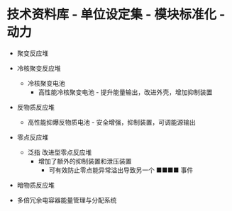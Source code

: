 # 技术资料库 - 单位设定集 - 模块标准化 - 动力

- 聚变反应堆

- 冷核聚变反应堆

  - 冷核聚变电池
    - 高性能冷核聚变电池 - 提升能量输出，改进外壳，增加抑制装置

- 反物质反应堆

  - 高性能抑爆反物质电池 - 安全增强，抑制装置，可调能源输出

- 零点反应堆

  - 泛指 改进型零点反应堆
    - 增加了额外的抑制装置和泄压装置
      - 可有效防止零点能异常溢出导致另一个 ■■■■ 事件

- 暗物质反应堆

- 多倍冗余电容器能量管理与分配系统
